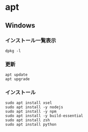 # apt

## Windows

### インストール一覧表示

```
dpkg -l 
```

### 更新

```
apt update
apt upgrade
```

### インストール

```
sudo apt install xsel
sudo apt install -y nodejs
sudo apt install -y npm
sudo apt install -y build-essential
sudo apt install zsh
sudo apt install python

```
